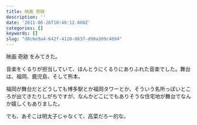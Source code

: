 ```yaml
---
title: 映画 奇跡
description: ''
date: '2011-06-26T10:40:12.000Z'
categories: []
keywords: []
slug: "d8c6e9a4-642f-4120-8637-d98a309c4694"
---
```

映画 奇跡 をみてきた。

音楽をくるりが担当していて、ほんとうにくるりにありふれた音楽でした。舞台は、福岡、鹿児島、そして熊本。

福岡が舞台だとどうしても博多駅とか福岡タワーとか、そういう名所っぽいところが出てきたりしがちですが、なんかどこにでもありそうな住宅地が舞台でなんか嬉しくもありました。

でも、あそこは明太子じゃなくて、高菜だろー的な。